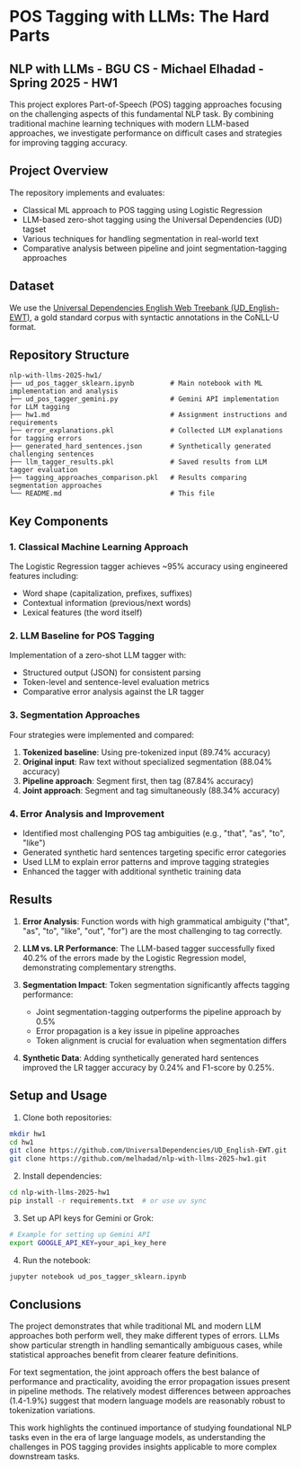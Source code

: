 # POS Tagging with LLMs: The Hard Parts

## NLP with LLMs - BGU CS - Michael Elhadad - Spring 2025 - HW1

This project explores Part-of-Speech (POS) tagging approaches focusing on the challenging aspects of this fundamental NLP task. By combining traditional machine learning techniques with modern LLM-based approaches, we investigate performance on difficult cases and strategies for improving tagging accuracy.

## Project Overview

The repository implements and evaluates:
- Classical ML approach to POS tagging using Logistic Regression
- LLM-based zero-shot tagging using the Universal Dependencies (UD) tagset
- Various techniques for handling segmentation in real-world text
- Comparative analysis between pipeline and joint segmentation-tagging approaches

## Dataset

We use the [Universal Dependencies English Web Treebank (UD_English-EWT)](https://github.com/UniversalDependencies/UD_English-EWT), a gold standard corpus with syntactic annotations in the CoNLL-U format.

## Repository Structure

```
nlp-with-llms-2025-hw1/
├── ud_pos_tagger_sklearn.ipynb   		# Main notebook with ML implementation and analysis
├── ud_pos_tagger_gemini.py       		# Gemini API implementation for LLM tagging
├── hw1.md                        		# Assignment instructions and requirements
├── error_explanations.pkl        		# Collected LLM explanations for tagging errors
├── generated_hard_sentences.json 		# Synthetically generated challenging sentences
├── llm_tagger_results.pkl        		# Saved results from LLM tagger evaluation
├── tagging_approaches_comparison.pkl 	# Results comparing segmentation approaches
└── README.md                     		# This file
```

## Key Components

### 1. Classical Machine Learning Approach

The Logistic Regression tagger achieves ~95% accuracy using engineered features including:
- Word shape (capitalization, prefixes, suffixes)
- Contextual information (previous/next words)
- Lexical features (the word itself)

### 2. LLM Baseline for POS Tagging

Implementation of a zero-shot LLM tagger with:
- Structured output (JSON) for consistent parsing
- Token-level and sentence-level evaluation metrics
- Comparative error analysis against the LR tagger

### 3. Segmentation Approaches

Four strategies were implemented and compared:
1. **Tokenized baseline**: Using pre-tokenized input (89.74% accuracy)
2. **Original input**: Raw text without specialized segmentation (88.04% accuracy)
3. **Pipeline approach**: Segment first, then tag (87.84% accuracy)
4. **Joint approach**: Segment and tag simultaneously (88.34% accuracy)

### 4. Error Analysis and Improvement

- Identified most challenging POS tag ambiguities (e.g., "that", "as", "to", "like")
- Generated synthetic hard sentences targeting specific error categories
- Used LLM to explain error patterns and improve tagging strategies
- Enhanced the tagger with additional synthetic training data

## Results

1. **Error Analysis**: Function words with high grammatical ambiguity ("that", "as", "to", "like", "out", "for") are the most challenging to tag correctly.

2. **LLM vs. LR Performance**: The LLM-based tagger successfully fixed 40.2% of the errors made by the Logistic Regression model, demonstrating complementary strengths.

3. **Segmentation Impact**: Token segmentation significantly affects tagging performance:
   - Joint segmentation-tagging outperforms the pipeline approach by 0.5%
   - Error propagation is a key issue in pipeline approaches
   - Token alignment is crucial for evaluation when segmentation differs

4. **Synthetic Data**: Adding synthetically generated hard sentences improved the LR tagger accuracy by 0.24% and F1-score by 0.25%.

## Setup and Usage

1. Clone both repositories:
```bash
mkdir hw1
cd hw1
git clone https://github.com/UniversalDependencies/UD_English-EWT.git
git clone https://github.com/melhadad/nlp-with-llms-2025-hw1.git
```

2. Install dependencies:
```bash
cd nlp-with-llms-2025-hw1
pip install -r requirements.txt  # or use uv sync
```

3. Set up API keys for Gemini or Grok:
```bash
# Example for setting up Gemini API
export GOOGLE_API_KEY=your_api_key_here
```

4. Run the notebook:
```bash
jupyter notebook ud_pos_tagger_sklearn.ipynb
```

## Conclusions

The project demonstrates that while traditional ML and modern LLM approaches both perform well, they make different types of errors. LLMs show particular strength in handling semantically ambiguous cases, while statistical approaches benefit from clearer feature definitions.

For text segmentation, the joint approach offers the best balance of performance and practicality, avoiding the error propagation issues present in pipeline methods. The relatively modest differences between approaches (1.4-1.9%) suggest that modern language models are reasonably robust to tokenization variations.

This work highlights the continued importance of studying foundational NLP tasks even in the era of large language models, as understanding the challenges in POS tagging provides insights applicable to more complex downstream tasks.